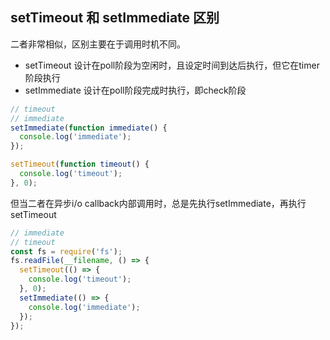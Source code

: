 
## setTimeout 和 setImmediate 区别
二者非常相似，区别主要在于调用时机不同。
* setTimeout 设计在poll阶段为空闲时，且设定时间到达后执行，但它在timer阶段执行
* setImmediate 设计在poll阶段完成时执行，即check阶段

```js
// timeout
// immediate
setImmediate(function immediate() {
  console.log('immediate');
});

setTimeout(function timeout() {
  console.log('timeout');
}, 0);
```

但当二者在异步i/o callback内部调用时，总是先执行setImmediate，再执行setTimeout
```js
// immediate
// timeout
const fs = require('fs');
fs.readFile(__filename, () => {
  setTimeout(() => {
    console.log('timeout');
  }, 0);
  setImmediate(() => {
    console.log('immediate');
  });
});
```
